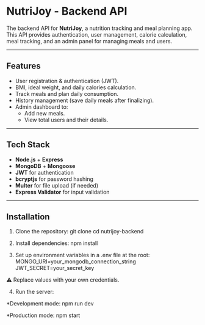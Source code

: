 # NutriJoy - Backend API

The backend API for **NutriJoy**, a nutrition tracking and meal planning app.  
This API provides authentication, user management, calorie calculation, meal tracking, and an admin panel for managing meals and users.

---

## Features
- User registration & authentication (JWT).
- BMI, ideal weight, and daily calories calculation.
- Track meals and plan daily consumption.
- History management (save daily meals after finalizing).
- Admin dashboard to:
  - Add new meals.
  - View total users and their details.

---

## Tech Stack
- **Node.js** + **Express**
- **MongoDB** + **Mongoose**
- **JWT** for authentication
- **bcryptjs** for password hashing
- **Multer** for file upload (if needed)
- **Express Validator** for input validation

---

## Installation

1. Clone the repository:
   git clone <your-backend-repo-url>
   cd nutrijoy-backend

2. Install dependencies:
npm install

3. Set up environment variables in a .env file at the root:
MONGO_URI=your_mongodb_connection_string
JWT_SECRET=your_secret_key

⚠️ Replace values with your own credentials.

4. Run the server:

*Development mode:
npm run dev

*Production mode:
npm start
